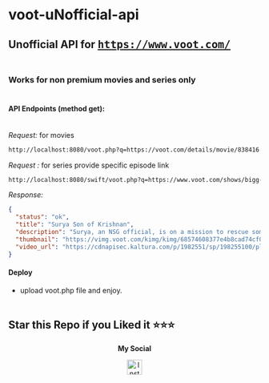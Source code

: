 # voot-uNofficial-api

## Unofficial API for <tt>https://www.voot.com/</tt><br><br>

### Works for non premium movies and series only <br><br>

#### **API Endpoints (method get):**<br><br>
*Request:*
for movies
```bash
http://localhost:8080/voot.php?q=https://voot.com/details/movie/838416
```
*Request :*
for series provide specific episode link
```bash
http://localhost:8080/swift/voot.php?q=https://www.voot.com/shows/bigg-boss/14/978245/rubina-abhinav-punished/1016579
```
*Response:*

```json
{
  "status": "ok",
  "title": "Surya Son of Krishnan",
  "description": "Surya, an NSG official, is on a mission to rescue someone when he gets the news of his father's demise. He starts reminiscing about the bond he shared with his father and the stories related to him. Watch the story of a father and son's emotional bonding, on Voot!",
  "thumbnail": "https://vimg.voot.com/kimg/kimg/68574608377e4b8cad74cf0ff92810b0_1280X720.jpg?impolicy=resizeLow&w=540&h=303",
  "video_url": "https://cdnapisec.kaltura.com/p/1982551/sp/198255100/playManifest/protocol/https/entryId/0_r6qdfiiu/format/applehttp/tags/iphonenew/f/a.m3u8"
}
```
#### **Deploy**

- upload voot.php file and enjoy.
<br><br>

## Star this Repo if you Liked it ⭐⭐⭐

<p align="center"> <b>My Social</b></p>
<p align="center">
  <a href="https://www.instagram.com/manoj_narugula">
    <img alt="Instagram" width="30px" src="https://cdn.jsdelivr.net/npm/simple-icons@3.2.0/icons/instagram.svg" />
  </a>

  
</p>




